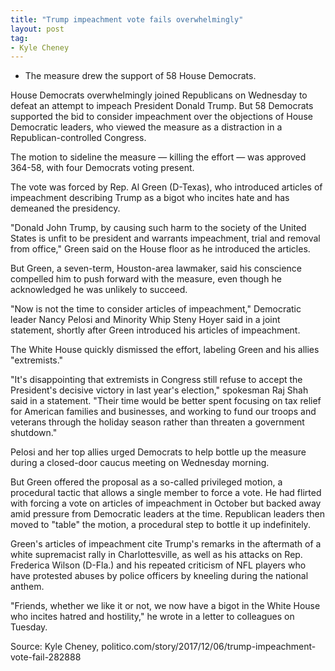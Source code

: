 ```yaml
---
title: "Trump impeachment vote fails overwhelmingly"
layout: post
tag:
- Kyle Cheney
---
```


- The measure drew the support of 58 House Democrats.

House Democrats overwhelmingly joined Republicans on Wednesday to defeat an attempt to impeach President Donald Trump. But 58 Democrats supported the bid to consider impeachment over the objections of House Democratic leaders, who viewed the measure as a distraction in a Republican-controlled Congress.

The motion to sideline the measure — killing the effort — was approved 364-58, with four Democrats voting present.

The vote was forced by Rep. Al Green (D-Texas), who introduced articles of impeachment describing Trump as a bigot who incites hate and has demeaned the presidency.

"Donald John Trump, by causing such harm to the society of the United States is unfit to be president and warrants impeachment, trial and removal from office," Green said on the House floor as he introduced the articles.

But Green, a seven-term, Houston-area lawmaker, said his conscience compelled him to push forward with the measure, even though he acknowledged he was unlikely to succeed.

"Now is not the time to consider articles of impeachment," Democratic leader Nancy Pelosi and Minority Whip Steny Hoyer said in a joint statement, shortly after Green introduced his articles of impeachment.

The White House quickly dismissed the effort, labeling Green and his allies "extremists."

"It's disappointing that extremists in Congress still refuse to accept the President's decisive victory in last year's election," spokesman Raj Shah said in a statement. "Their time would be better spent focusing on tax relief for American families and businesses, and working to fund our troops and veterans through the holiday season rather than threaten a government shutdown."

Pelosi and her top allies urged Democrats to help bottle up the measure during a closed-door caucus meeting on Wednesday morning.

But Green offered the proposal as a so-called privileged motion, a procedural tactic that allows a single member to force a vote. He had flirted with forcing a vote on articles of impeachment in October but backed away amid pressure from Democratic leaders at the time. Republican leaders then moved to "table" the motion, a procedural step to bottle it up indefinitely.

Green's articles of impeachment cite Trump's remarks in the aftermath of a white supremacist rally in Charlottesville, as well as his attacks on Rep. Frederica Wilson (D-Fla.) and his repeated criticism of NFL players who have protested abuses by police officers by kneeling during the national anthem.

"Friends, whether we like it or not, we now have a bigot in the White House who incites hatred and hostility," he wrote in a letter to colleagues on Tuesday.

Source: Kyle Cheney, politico.com/story/2017/12/06/trump-impeachment-vote-fail-282888
